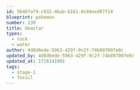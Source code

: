 ```yaml
---
id: 56467af9-c932-46ab-b161-0c0deed07f14
blueprint: pokemon
number: 139
title: Omastar
types:
  - rock
  - water
author: 4d8d6ede-5963-429f-9c2f-74b897007e0c
updated_by: 4d8d6ede-5963-429f-9c2f-74b897007e0c
updated_at: 1716141991
tags:
  - stage-1
  - fossil
---
```

